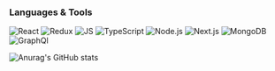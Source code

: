 ### Languages & Tools

![React](https://img.shields.io/badge/REACT-000?style=for-the-badge&logo=REACT)
![Redux](https://img.shields.io/badge/REDUX-000?style=for-the-badge&logo=Redux&logoColor=violet)
![JS](https://img.shields.io/badge/JavaScript-000?style=for-the-badge&logo=JavaScript&logoColor=yellow)
![TypeScript](https://img.shields.io/badge/TypeScript-000?style=for-the-badge&logo=TypeScript&logoColor=)
![Node.js](https://img.shields.io/badge/Node.js-000?style=for-the-badge&logo=Node.js&logoColor=)
![Next.js](https://img.shields.io/badge/Next.js-000?style=for-the-badge&logo=Next.js&logoColor=)
![MongoDB](https://img.shields.io/badge/MongoDB-000?style=for-the-badge&logo=MongoDB&logoColor=)
![GraphQl](https://img.shields.io/badge/GraphQl-000?style=for-the-badge&logo=GraphQl&logoColor=violet)

![Anurag's GitHub stats](https://github-readme-stats.vercel.app/api?naurkhanov=anuraghazra&theme=dark&show_icons=true)

<!--START_SECTION:waka-->

<!--END_SECTION:waka-->
